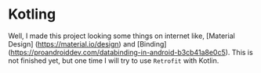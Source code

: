 # Kotling

Well, I made this project looking some things on internet like, [Material Design] (https://material.io/design) and [Binding] (https://proandroiddev.com/databinding-in-android-b3cb41a8e0c5). This is not finished yet, but one time I will try to use `Retrofit` with Kotlin.

